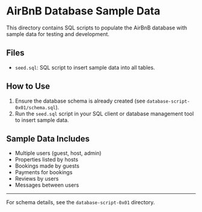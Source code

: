 # AirBnB Database Sample Data

This directory contains SQL scripts to populate the AirBnB database with sample data for testing and development.

## Files
- `seed.sql`: SQL script to insert sample data into all tables.

## How to Use
1. Ensure the database schema is already created (see `database-script-0x01/schema.sql`).
2. Run the `seed.sql` script in your SQL client or database management tool to insert sample data.

## Sample Data Includes
- Multiple users (guest, host, admin)
- Properties listed by hosts
- Bookings made by guests
- Payments for bookings
- Reviews by users
- Messages between users

---

For schema details, see the `database-script-0x01` directory.
